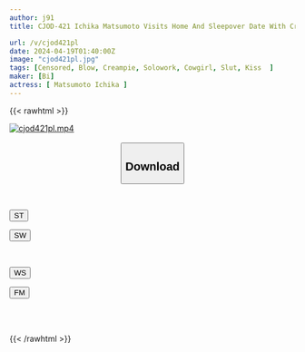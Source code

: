 ```yaml
---
author: j91
title: CJOD-421 Ichika Matsumoto Visits Home And Sleepover Date With Creampie Until Morning

url: /v/cjod421pl
date: 2024-04-19T01:40:00Z
image: "cjod421pl.jpg"
tags: [Censored, Blow, Creampie, Solowork, Cowgirl, Slut, Kiss	]
maker: [Bi]
actress: [ Matsumoto Ichika ]
---
```



{{< rawhtml >}}

<div class="video" data-videoid="v2dWg2ryq2T4pGy">
    <a href="javascript:;">
        <img src="/v/cjod421pl/cjod421pl.jpg" width="WIDTH" height="HEIGHT" alt="cjod421pl.mp4" loading="lazy">
    </a>
</div>

<script type="text/javascript" src="https://j91.asia/asset/on-demand-st.js"></script>

<br>
  <link rel="stylesheet" href="https://j91.asia/asset/bs5.css">
  
  <center>
  <button class="btn btn-primary" type="button" data-bs-toggle="collapse" data-bs-target=".multi-collapse" aria-expanded="false" aria-controls="multiCollapseExample1 multiCollapseExample2"><h2>Download</h2></button></center>
</p>
<div class="row">
  <div class="col">
    <div class="collapse multi-collapse" id="multiCollapseExample1">
      <div class="card card-body">
	      	      <br>
<div class="buttons">  
<p><a href="https://streamtape.to/v/v2dWg2ryq2T4pGy" target="_blank"><button class="btn-hover color-3"><i class="fa fa-download"></i> ST</button></a></p>
<p><a href="https://asnwish.com/cm2t2bdcth1m" target="_blank"><button class="btn-hover color-2"><i class="fa fa-download"></i> SW</button></a></p></div>
    </div>
  </div>
</div>
  <div class="col">
    <div class="collapse multi-collapse" id="multiCollapseExample2">
      <div class="card card-body">
	      <br>
<div class="buttons">
<p><a href="https://wolfstream.tv/0oribg6f94h3"><button class="btn-hover color-9"><i class="fa fa-download"></i> WS</button></a></p>
<p><a href="https://filemoon.sx/d/nqstkc0q84uv"><button class="btn-hover color-8"><i class="fa fa-download"></i> FM</button></a></p></div>
<br><br>
      </div>
    </div>
  </div>
</div>

{{< /rawhtml >}}